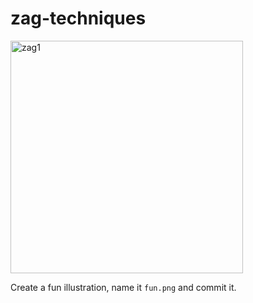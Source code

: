 # zag-techniques

<img width="372" alt="zag1" src="https://github.com/user-attachments/assets/c1846170-b6bd-468b-8cfb-5e6c0427a7ae">

Create a fun illustration, name it `fun.png` and commit it.
